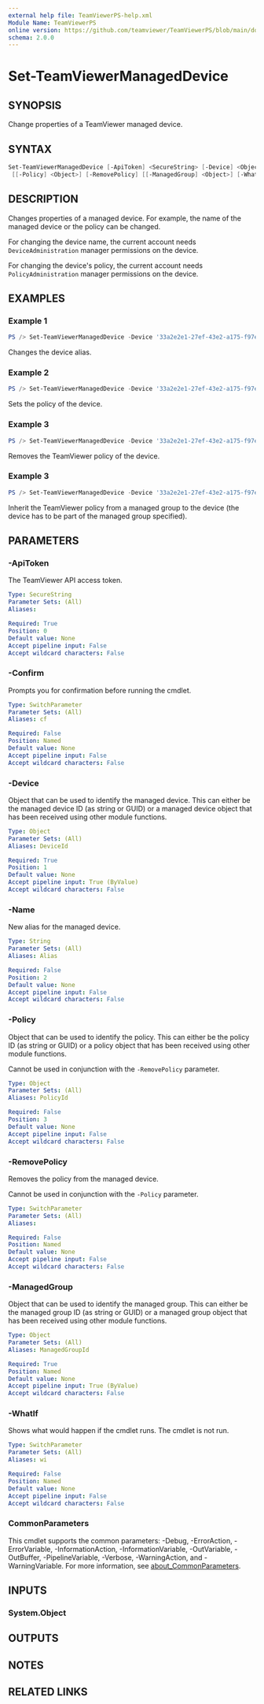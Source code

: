```yaml
---
external help file: TeamViewerPS-help.xml
Module Name: TeamViewerPS
online version: https://github.com/teamviewer/TeamViewerPS/blob/main/docs/commands/Set-TeamViewerManagedDevice.md
schema: 2.0.0
---
```


# Set-TeamViewerManagedDevice

## SYNOPSIS

Change properties of a TeamViewer managed device.

## SYNTAX

```powershell
Set-TeamViewerManagedDevice [-ApiToken] <SecureString> [-Device] <Object> [[-Name] <String>]
 [[-Policy] <Object>] [-RemovePolicy] [[-ManagedGroup] <Object>] [-WhatIf] [-Confirm] [<CommonParameters>]
```

## DESCRIPTION

Changes properties of a managed device. For example, the name of the managed
device or the policy can be changed.

For changing the device name, the current account needs `DeviceAdministration`
manager permissions on the device.

For changing the device's policy, the current account needs
`PolicyAdministration` manager permissions on the device.

## EXAMPLES

### Example 1

```powershell
PS /> Set-TeamViewerManagedDevice -Device '33a2e2e1-27ef-43e2-a175-f97ee0344033' -Name 'My Device'
```

Changes the device alias.

### Example 2

```powershell
PS /> Set-TeamViewerManagedDevice -Device '33a2e2e1-27ef-43e2-a175-f97ee0344033' -Policy '63351a3e-3077-41ae-9f66-b38a61965485'
```

Sets the policy of the device.

### Example 3

```powershell
PS /> Set-TeamViewerManagedDevice -Device '33a2e2e1-27ef-43e2-a175-f97ee0344033' -RemovePolicy
```

Removes the TeamViewer policy of the device.

### Example 3

```powershell
PS /> Set-TeamViewerManagedDevice -Device '33a2e2e1-27ef-43e2-a175-f97ee0344033' -ManagedGroup '730ee15a-1ea4-4d80-9cfe-5a01709d0a2f'
```

Inherit the TeamViewer policy from a managed group to the device (the device has to be part of the managed group specified).

## PARAMETERS

### -ApiToken

The TeamViewer API access token.

```yaml
Type: SecureString
Parameter Sets: (All)
Aliases:

Required: True
Position: 0
Default value: None
Accept pipeline input: False
Accept wildcard characters: False
```

### -Confirm

Prompts you for confirmation before running the cmdlet.

```yaml
Type: SwitchParameter
Parameter Sets: (All)
Aliases: cf

Required: False
Position: Named
Default value: None
Accept pipeline input: False
Accept wildcard characters: False
```

### -Device

Object that can be used to identify the managed device.
This can either be the managed device ID (as string or GUID) or a managed device
object that has been received using other module functions.

```yaml
Type: Object
Parameter Sets: (All)
Aliases: DeviceId

Required: True
Position: 1
Default value: None
Accept pipeline input: True (ByValue)
Accept wildcard characters: False
```

### -Name

New alias for the managed device.

```yaml
Type: String
Parameter Sets: (All)
Aliases: Alias

Required: False
Position: 2
Default value: None
Accept pipeline input: False
Accept wildcard characters: False
```

### -Policy

Object that can be used to identify the policy.
This can either be the policy ID (as string or GUID) or a policy object that has
been received using other module functions.

Cannot be used in conjunction with the `-RemovePolicy` parameter.

```yaml
Type: Object
Parameter Sets: (All)
Aliases: PolicyId

Required: False
Position: 3
Default value: None
Accept pipeline input: False
Accept wildcard characters: False
```

### -RemovePolicy

Removes the policy from the managed device.

Cannot be used in conjunction with the `-Policy` parameter.

```yaml
Type: SwitchParameter
Parameter Sets: (All)
Aliases:

Required: False
Position: Named
Default value: None
Accept pipeline input: False
Accept wildcard characters: False
```

### -ManagedGroup

Object that can be used to identify the managed group.
This can either be the managed group ID (as string or GUID) or a managed group
object that has been received using other module functions.

```yaml
Type: Object
Parameter Sets: (All)
Aliases: ManagedGroupId

Required: True
Position: Named
Default value: None
Accept pipeline input: True (ByValue)
Accept wildcard characters: False
```

### -WhatIf

Shows what would happen if the cmdlet runs.
The cmdlet is not run.

```yaml
Type: SwitchParameter
Parameter Sets: (All)
Aliases: wi

Required: False
Position: Named
Default value: None
Accept pipeline input: False
Accept wildcard characters: False
```

### CommonParameters

This cmdlet supports the common parameters: -Debug, -ErrorAction, -ErrorVariable, -InformationAction, -InformationVariable, -OutVariable, -OutBuffer, -PipelineVariable, -Verbose, -WarningAction, and -WarningVariable. For more information, see [about_CommonParameters](http://go.microsoft.com/fwlink/?LinkID=113216).

## INPUTS

### System.Object

## OUTPUTS

## NOTES

## RELATED LINKS
